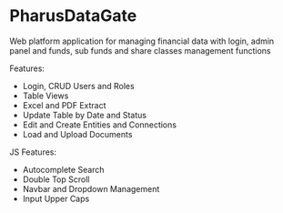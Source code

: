 
# PharusDataGate

Web platform application for managing financial data with login, admin panel and funds, sub funds and share classes management functions

Features: 
 - Login, CRUD Users and Roles
 - Table Views
 - Excel and PDF Extract
 - Update Table by Date and Status 
 - Edit and Create Entities and Connections
 - Load and Upload Documents
 
 JS Features: 
  - Autocomplete Search
  - Double Top Scroll
  - Navbar and Dropdown Management
  - Input Upper Caps
